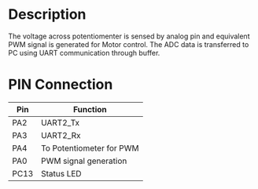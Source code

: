 # Description 
The voltage across potentiomenter is sensed by analog pin and equivalent PWM signal is generated for Motor control. The ADC data is transferred to PC using UART communication through buffer.

# PIN Connection 
|Pin | Function |
| ------ | ------ |
|PA2 |UART2_Tx|
|PA3 |UART2_Rx|
|PA4 |To Potentiometer for PWM|
|PA0 |PWM signal generation|
|PC13| Status LED |